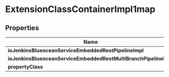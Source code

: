 
# ExtensionClassContainerImpl1map

## Properties
| Name | Type | Description | Notes |
| ------------ | ------------- | ------------- | ------------- |
| **ioJenkinsBlueoceanServiceEmbeddedRestPipelineImpl** | [**ExtensionClassImpl**](ExtensionClassImpl.md) |  |  [optional] |
| **ioJenkinsBlueoceanServiceEmbeddedRestMultiBranchPipelineImpl** | [**ExtensionClassImpl**](ExtensionClassImpl.md) |  |  [optional] |
| **propertyClass** | **kotlin.String** |  |  [optional] |



